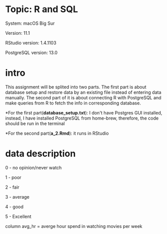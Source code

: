 # Topic: R and SQL


System: macOS Big Sur

Version: 11.1

RStudio version: 1.4.1103

PostgreSQL version: 13.0



# intro

This assignment will be splited into two parts. The first part is about database setup and restore data by an existing file instead of entering data manually. The second part of it is about connecting R with PostgreSQL and make queries from R to fetch the info in corresponding database. 

*For the first part(**database_setup.txt**): I don't have Postgres GUI installed, instead, I have installed PostgreSQL from home-brew, therefore, the code should be run in the terminal

*For the second part(**a_2.Rmd**): it runs in RStudio


# data description

0 - no opinion/never watch

1 - poor

2 - fair

3 - average

4 - good

5 - Excellent

column avg_hr = averge hour spend in watching movies per week
